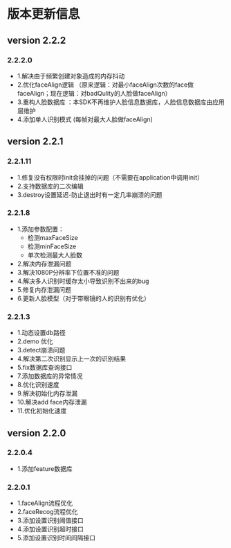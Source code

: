 # 版本更新信息

## version 2.2.2
### 2.2.2.0
* 1.解决由于频繁创建对象造成的内存抖动
* 2.优化faceAlign逻辑  （原来逻辑：对最小faceAlign次数的face做faceAlign；现在逻辑：对badQulity的人脸做faceAlign）
* 3.重构人脸数据库 ：本SDK不再维护人脸信息数据库，人脸信息数据库由应用层维护
* 4.添加单人识别模式 (每帧对最大人脸做faceAlign)

## version 2.2.1
### 2.2.1.11
* 1.修复没有权限时init会挂掉的问题（不需要在application中调用init）
* 2.支持数据库的二次编辑
* 3.destroy设置延迟-防止退出时有一定几率崩溃的问题
  
### 2.2.1.8
* 1.添加参数配置：
    * 检测maxFaceSize
    * 检测minFaceSize
    * 单次检测最大人脸数
* 2.解决内存泄漏问题
* 3.解决1080P分辨率下位置不准的问题
* 4.解决多人识别时缓存太小导致识别不出来的bug
* 5.修复内存泄漏问题
* 6.更新人脸模型（对于带眼镜的人的识别有优化）
  
### 2.2.1.3
* 1.动态设置db路径
* 2.demo 优化
* 3.detect崩溃问题
* 4.解决第二次识别显示上一次的识别结果
* 5.fix数据库查询接口
* 7.添加数据库的异常情况
* 8.优化识别速度
* 9.解决初始化内存泄漏
* 10.解决add face内存泄漏
* 11.优化初始化速度
  
## version 2.2.0
### 2.2.0.4
* 1.添加feature数据库
  
### 2.2.0.1
* 1.faceAlign流程优化
* 2.faceRecog流程优化
* 3.添加设置识别阈值接口
* 4.添加设置识别超时接口
* 5.添加设置识别时间间隔接口
  